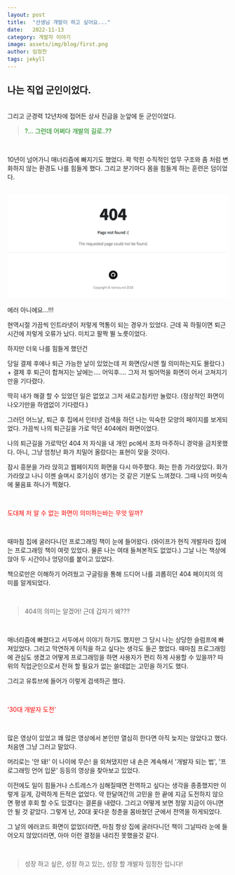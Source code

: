 ```yaml
---
layout: post
title:  "선생님 개발이 하고 싶어요..."
date:   2022-11-13
category: 개발자 이야기
image: assets/img/blog/first.png
author: 임정찬
tags: jekyll
---
```


## 나는 직업 군인이었다.
<br>
그리고 군경력 12년차에 접어든 상사 진급을 눈앞에 둔 군인이었다.

<br>

> <span style="color:green">?... 그런데 어쩌다 개발의 길로..??</span>

<br>

10년이 넘어가니 매너리즘에 빠지기도 했었다.
꽉 막힌 수직적인 업무 구조와 좀 처럼 변화하지 않는 환경도 나를 힘들게 했다.
그리고 분기마다 몸을 힘들게 하는 훈련은 덤이었다.

<br>

<img src="../assets/img/blog/first404.png">

<br>

에러 아니에요...!!!

현역시절 가끔씩 인트라넷이 저렇게 먹통이 되는 경우가 있었다.
근데 꼭 하필이면 퇴근시간에 저렇게 오류가 났다. 미치고 팔짝 뛸 노릇이었다.

하지만 더욱 나를 힘들게 했던건

당일 결제 후에나 퇴근 가능한 날이 있었는데
저 화면(당시엔 뭘 의미하는지도 몰랐다.) + 결제 후 퇴근이 합쳐지는 날에는.... 어익후....
그저 저 빌어먹을 화면이 어서 고쳐지기만을 기다렸다.

딱히 내가 해결 할 수 있었던 일은 없었고 그저 새로고침키만 눌렀다.
(정상적인 화면이 나오기만을 하염없이 기다렸다.)

그러던 어느날, 퇴근 후 집에서 인터넷 검색을 하던 나는 익숙한 모양의 페이지를 보게되었다.
가끔씩 나의 퇴근길을 가로 막던 404에러 화면이었다.

나의 퇴근길을 가로막던 404 저 자식을 내 개인 pc에서 조차 마주하니 경악을 금치못했다.
아니, 그냥 엄청난 화가 치밀어 올랐다는 표현이 맞을 것이다.

잠시 흥분을 가라 앉히고 웹페이지의 화면을 다시 마주했다.
화는 한층 가라앉았다.
화가 가라앉고 나니 이젠 슬며시 호기심이 생기는 것 같은 기분도 느껴졌다.
그때 나의 머릿속에 물음표 하나가 찍혔다.

<br>

<span style = "color:red">도대체 저 알 수 없는 화면이 의미하는바는 무엇 일까?</span>

<br>

때마침 집에 굴러다니던 프로그래밍 책이 눈에 들어왔다.
(와이프가 현직 개발자라 집에는 프로그래밍 책이 여럿 있었다. 물론 나는 여태 들쳐본적도 없었다.)
그날 나는 책상에 앉아 두 시간이나 엉덩이를 붙이고 있었다.

책으로만은 이해하기 어려웠고 구글링을 통해 드디어 나를 괴롭히던 404 페이지의 의미를 알게되었다.

<br>

> 404의 의미는 알겠어! 근데 갑자기 왜???

<br>

매너리즘에 빠졌다고 서두에서 이야기 하기도 했지만 그 당시 나는 상당한 슬럼프에 빠져있었다.
그리고 막연하게 이직을 하고 싶다는 생각도 들곤 했었다.
때마침 프로그래밍에 관심도 생겼고 어떻게 프로그래밍을 하면 사용자가 편리 하게 사용할 수 있을까? 따위의
직업군인으로서 전혀 할 필요가 없는 쓸데없는 고민을 하기도 했다.

그리고 유튜브에 들어가 이렇게 검색하곤 했다.

<br>

<span style="color:red">'30대 개발자 도전'</span>

<br>

많은 영상이 있었고 꽤 많은 영상에서 본인만 열심히 한다면 아직 늦지는 않았다고 했다.
처음엔 그냥 그러고 말았다.

머리로는 '안 돼!' 이 나이에 무슨! 을 외쳐댔지만 내 손은 계속해서
'개발자 되는 법', '프로그래밍 언어 입문' 등등의 영상을 찾아보고 있었다.

이전에도 일이 힘들거나 스트레스가 심해질때면 전역하고 싶다는 생각을 종종했지만
이렇게 길게, 강력하게 든적은 없었다.
약 한달여간의 고민을 한 끝에 지금 도전하지 않으면 평생 후회 할 수도 있겠다는 결론을 내렸다.
그리고 어떻게 보면 정말 지금이 아니면 안 될 것 같았다.
그렇게 난, 20대 꽃다운 청춘을 몸바쳤던 군에서 전역을 하게되었다.


그 날의 에러코드 화면이 없었더라면, 마침 항상 집에 굴러다니던 책이
그날따라 눈에 들어오지 않았더라면, 아마 이런 결정을 내리진 못했을것 같다.

<br>

> 성장 하고 싶은, 성장 하고 있는, 성장 할 개발자 임정찬 입니다!